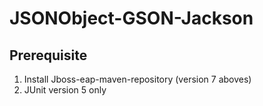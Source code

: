 # JSONObject-GSON-Jackson

## Prerequisite

1. Install Jboss-eap-maven-repository (version 7 aboves)
2. JUnit version 5 only
